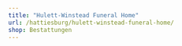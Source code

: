 ```yaml
---
title: "Hulett-Winstead Funeral Home"
url: /hattiesburg/hulett-winstead-funeral-home/
shop: Bestattungen
---
```

